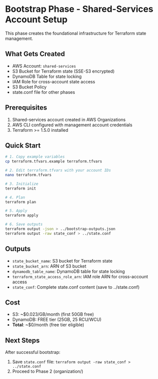 # Bootstrap Phase - Shared-Services Account Setup

This phase creates the foundational infrastructure for Terraform state management.

## What Gets Created

- AWS Account: `shared-services`
- S3 Bucket for Terraform state (SSE-S3 encrypted)
- DynamoDB Table for state locking
- IAM Role for cross-account state access
- S3 Bucket Policy
- state.conf file for other phases

## Prerequisites

1. Shared-services account created in AWS Organizations
2. AWS CLI configured with management account credentials
3. Terraform >= 1.5.0 installed

## Quick Start

```bash
# 1. Copy example variables
cp terraform.tfvars.example terraform.tfvars

# 2. Edit terraform.tfvars with your account IDs
nano terraform.tfvars

# 3. Initialize
terraform init

# 4. Plan
terraform plan

# 5. Apply
terraform apply

# 6. Save outputs
terraform output -json > ../bootstrap-outputs.json
terraform output -raw state_conf > ../state.conf
```

## Outputs

- `state_bucket_name`: S3 bucket for Terraform state
- `state_bucket_arn`: ARN of S3 bucket
- `dynamodb_table_name`: DynamoDB table for state locking
- `terraform_state_access_role_arn`: IAM role ARN for cross-account access
- `state_conf`: Complete state.conf content (save to ../state.conf)

## Cost

- S3: ~$0.023/GB/month (first 50GB free)
- DynamoDB: FREE tier (25GB, 25 RCU/WCU)
- **Total**: ~$0/month (free tier eligible)

## Next Steps

After successful bootstrap:
1. Save `state.conf` file: `terraform output -raw state_conf > ../state.conf`
2. Proceed to Phase 2 (organization/)
